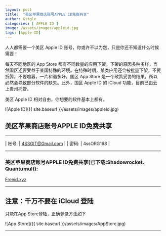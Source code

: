 ```yaml
---
layout: post
title:  "美区苹果商店账号APPLE ID免费共享"
author: Gitgle
categories: [ APPLE ID ]
image: /assets/images/appleid.jpg
tags: [Apple ID]
---
```

人人都需要一个美区 Apple ID 账号，你或许不以为然，只是你还不知道什么时候需要！

每天不同地区的 App Store 都有不同数量的应用下架。下架的原因多种多样，当然国区还要受益于某国特殊的环境。在特殊时期，某类应用还会被批量下架，不要折腾，不要喧嚣，一片和谐多好。国区 App Store 是一个政策妥协的结果，所以必然会导致部分软件的缺失。此外，国区 Apple ID 的 iCloud 功能，目前已由云上贵州托管。

美区 Apple ID 相对自由，你想要的软件基本上都有。

![Apple ID]({{ site.baseurl }}/assets/images/appleid.jpg)

## 美区苹果商店账号APPLE ID免费共享

<hr>

| 账号: | 4SSGIT@Gmail.com | 
| 密码: | 4ssORG168 | 

<hr>

### 美区苹果商店账号APPLE ID免费共享(已下载:Shadowrocket、Quantumult): 

<a class="btn btn-danger" href="https://freeid.xyz/">Freeid.xyz</a>

<hr>

## 注意：千万不要在 iCloud 登陆

只能在App Store登陆，正确登录方法如下

![App Store]({{ site.baseurl }}/assets/images/AppStore.jpg)

<hr>
